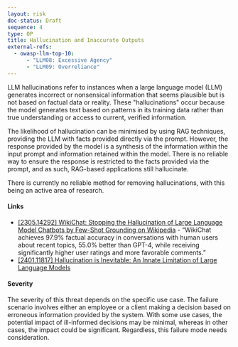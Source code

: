 ```yaml
---
layout: risk
doc-status: Draft
sequence: 4
type: OP
title: Hallucination and Inaccurate Outputs
external-refs:
  - owasp-llm-top-10:
      - "LLM08: Excessive Agency"
      - "LLM09: Overreliance"
---
```


LLM hallucinations refer to instances when a large language model (LLM) generates incorrect or nonsensical information that seems plausible but is not based on factual data or reality. These "hallucinations" occur because the model generates text based on patterns in its training data rather than true understanding or access to current, verified information.

The likelihood of hallucination can be minimised by using RAG techniques, providing the LLM with facts provided directly via the prompt. However, the response provided by the model is a synthesis of the information within the input prompt and information retained within the model. There is no reliable way to ensure the response is restricted to the facts provided via the prompt, and as such, RAG-based applications still hallucinate.

There is currently no reliable method for removing hallucinations, with this being an active area of research.

#### Links

* [[2305.14292] WikiChat: Stopping the Hallucination of Large Language Model Chatbots by Few-Shot Grounding on Wikipedia](https://arxiv.org/abs/2305.14292) - “WikiChat achieves 97.9% factual accuracy in conversations with human users about recent topics, 55.0% better than GPT-4, while receiving significantly higher user ratings and more favorable comments.”
* [[2401.11817] Hallucination is Inevitable: An Innate Limitation of Large Language Models](https://arxiv.org/abs/2401.11817)

#### Severity

The severity of this threat depends on the specific use case. The failure scenario involves either an employee or a client making a decision based on erroneous information provided by the system. With some use cases, the potential impact of ill-informed decisions may be minimal, whereas in other cases, the impact could be significant. Regardless, this failure mode needs consideration.
